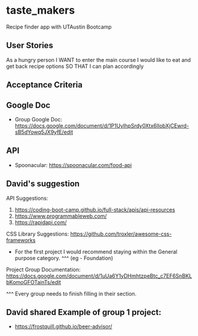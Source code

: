# taste_makers
Recipe finder app with UTAustin Bootcamp

## User Stories

As a hungry person
I WANT to enter the main course I would like to eat and get back recipe options
SO THAT I can plan accordingly

## Acceptance Criteria 



## Google Doc
* Group Google Doc: https://docs.google.com/document/d/1P1UyIhpSrdy0Xtx6lIobXjCEwrd-sB5dYowq5JX9yfE/edit 

## API 

* Spoonacular: https://spoonacular.com/food-api 






## David's suggestion
API Suggestions:
1. https://coding-boot-camp.github.io/full-stack/apis/api-resources
2. https://www.programmableweb.com/
3. https://rapidapi.com/

CSS Library Suggestions: 
https://github.com/troxler/awesome-css-frameworks 
- For the first project I would recommend staying within the General purpose category. ^^^ (eg - Foundation) 

Project Group Documentation:
https://docs.google.com/document/d/1uUa6Y1yDHmhtzpeBtc_c7EF6SnBKLbKomoGFOTainTs/edit

^^^ Every group needs to finish filling in their section. 

## David shared Example of group 1 project: 
* https://frostquill.github.io/beer-advisor/ 